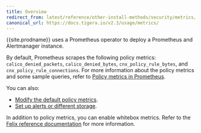 ```yaml
---
title: Overview
redirect_from: latest/reference/other-install-methods/security/metrics/index
canonical_url: https://docs.tigera.io/v2.3/usage/metrics/
---
```


{{site.prodname}} uses a Prometheus operator to deploy a Prometheus and Alertmanager instance.

By default, Prometheus scrapes the following policy metrics: `calico_denied_packets`, `calico_denied_bytes`,
`cnx_policy_rule_bytes`, and `cnx_policy_rule_connections`. For more information about the policy metrics and
some sample queries, refer to [Policy metrics in Prometheus](/{{page.version}}/reference/other-install-methods/security/metrics/).

You can also:
- [Modify the default policy metrics](/{{page.version}}/reference/other-install-methods/security/configuration/prometheus).
- [Set up alerts or different storage](/{{page.version}}/reference/other-install-methods/security/configuration/alertmanager).

In addition to policy metrics, you can enable whitebox metrics. Refer to the [Felix reference documentation](/{{page.version}}/reference/felix/prometheus)
for more information.
